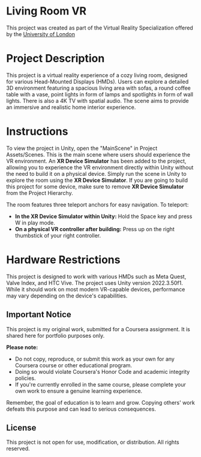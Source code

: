 # Living Room VR

This project was created as part of the Virtual Reality Specialization offered by the [University of London](https://www.london.ac.uk/)

# Project Description

This project is a virtual reality experience of a cozy living room, designed for various Head-Mounted Displays (HMDs). Users can explore a detailed 3D environment featuring a spacious living area with sofas, a round coffee table with a vase, point lights in form of lamps and spotlights in form of wall lights. There is also a 4K TV with spatial audio. The scene aims to provide an immersive and realistic home interior experience.

# Instructions

To view the project in Unity, open the "MainScene" in Project Assets/Scenes. This is the main scene where users should experience the VR environment. An **XR Device Simulator** has been added to the project, allowing you to experience the VR environment directly within Unity without the need to build it on a physical device. Simply run the scene in Unity to explore the room using the **XR Device Simulator**. If you are going to build this project for some device, make sure to remove **XR Device Simulator** from the Project Hierarchy.

The room features three teleport anchors for easy navigation. To teleport:

* **In the XR Device Simulator within Unity:** Hold the Space key and press W in play mode.
* **On a physical VR controller after building:** Press up on the right thumbstick of your right controller.

# Hardware Restrictions

 This project is designed to work with various HMDs such as Meta Quest, Valve Index, and HTC Vive. The project uses Unity version 2022.3.50f1. While it should work on most modern VR-capable devices, performance may vary depending on the device's capabilities.

## Important Notice

This project is my original work, submitted for a Coursera assignment. It is shared here for portfolio purposes only.

**Please note:**
- Do not copy, reproduce, or submit this work as your own for any Coursera course or other educational program.
- Doing so would violate Coursera's Honor Code and academic integrity policies.
- If you're currently enrolled in the same course, please complete your own work to ensure a genuine learning experience.

Remember, the goal of education is to learn and grow. Copying others' work defeats this purpose and can lead to serious consequences.

## License

This project is not open for use, modification, or distribution. All rights reserved.
